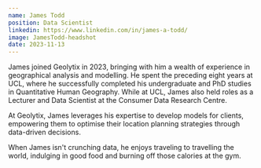 ```yaml
---
name: James Todd
position: Data Scientist
linkedin: https://www.linkedin.com/in/james-a-todd/
image: JamesTodd-headshot
date: 2023-11-13
---
```


James joined Geolytix in 2023, bringing with him a wealth of experience in geographical analysis and modelling. He spent the preceding eight years at UCL, where he successfully completed his undergraduate and PhD studies in Quantitative Human Geography. While at UCL, James also held roles as a Lecturer and Data Scientist at the Consumer Data Research Centre.

At Geolytix, James leverages his expertise to develop models for clients, empowering them to optimise their location planning strategies through data-driven decisions. 

When James isn't crunching data, he enjoys traveling to travelling the world, indulging in good food and burning off those calories at the gym.

